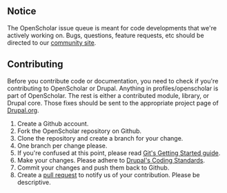 Notice
------

The OpenScholar issue queue is meant for code developments that we're actively working on.  Bugs, questions, feature requests, etc should be directed to our [community site](http://community.openscholar.harvard.edu/openscholar).

Contributing
------------

Before you contribute code or documentation, you need to check if you're contributing to OpenScholar or Drupal.  Anything in profiles/openscholar is part of OpenScholar.  The rest is either a contributed module, library, or Drupal core.  Those fixes should be sent to the appropriate project page of [Drupal.org](http://drupal.org).

1. Create a Github account.
2. Fork the OpenScholar repository on Github. 
3. Clone the repository and create a branch for your change.  
  1. One branch per change please.  
  2. If you're confused at this point, please read [Git's Getting Started guide](http://git-scm.com/book/en/Getting-Started-Git-Basics).
4. Make your changes.  Please adhere to [Drupal's Coding Standards](https://drupal.org/coding-standards).
5. Commit your changes and push them back to Github.
6. Create a [pull request](https://help.github.com/articles/creating-a-pull-request) to notify us of your contribution.  Please be descriptive.

